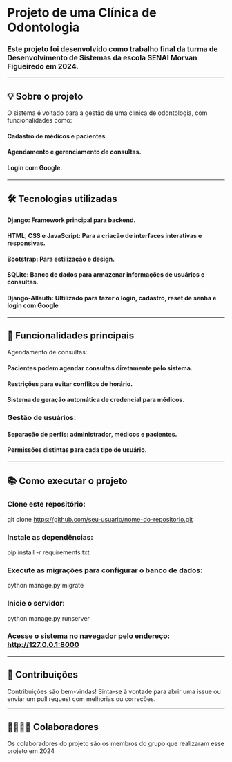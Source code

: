 # Projeto de uma Clínica de Odontologia

### Este projeto foi desenvolvido como trabalho final da turma de Desenvolvimento de Sistemas da escola SENAI Morvan Figueiredo em 2024.
__________________________________
## 💡 Sobre o projeto
O sistema é voltado para a gestão de uma clínica de odontologia, com funcionalidades como:

#### Cadastro de médicos e pacientes.
#### Agendamento e gerenciamento de consultas.
#### Login com Google.
__________________________________
## 🛠️ Tecnologias utilizadas
#### Django: Framework principal para backend.
#### HTML, CSS e JavaScript: Para a criação de interfaces interativas e responsivas.
#### Bootstrap: Para estilização e design.
#### SQLite: Banco de dados para armazenar informações de usuários e consultas.
#### Django-Allauth: Ultilizado para fazer o login, cadastro, reset de senha e login com Google
__________________________________
## 🚀 Funcionalidades principais
Agendamento de consultas:

#### Pacientes podem agendar consultas diretamente pelo sistema.
#### Restrições para evitar conflitos de horário.
#### Sistema de geração automática de credencial para médicos.
### Gestão de usuários:

#### Separação de perfis: administrador, médicos e pacientes.
#### Permissões distintas para cada tipo de usuário.
__________________________________
## 📚 Como executar o projeto

### Clone este repositório:

git clone https://github.com/seu-usuario/nome-do-repositorio.git

### Instale as dependências:

pip install -r requirements.txt

### Execute as migrações para configurar o banco de dados:

python manage.py migrate

### Inicie o servidor:

python manage.py runserver

### Acesse o sistema no navegador pelo endereço: http://127.0.0.1:8000
__________________________________
## 🤝 Contribuições
Contribuições são bem-vindas! Sinta-se à vontade para abrir uma issue ou enviar um pull request com melhorias ou correções.
__________________________________
## 👨‍👩‍👧‍👦 Colaboradores
Os colaboradores do projeto são os membros do grupo que realizaram esse projeto em 2024

